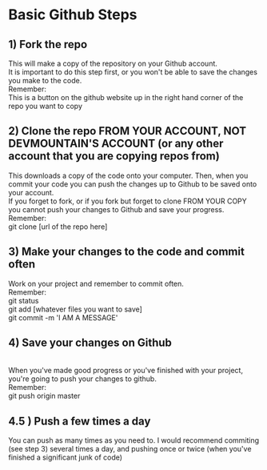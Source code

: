 # Basic Github Steps

## 1) Fork the repo
   This will make a copy of the repository on your Github account.
   <br>It is important to do this step first, or you won't be able to save the changes you make to the code.
   <br>Remember: 
   <br> This is a button on the github website up in the right hand corner of the repo you want to copy
   
## 2) Clone the repo FROM YOUR ACCOUNT, NOT DEVMOUNTAIN'S ACCOUNT (or any other account that you are copying repos from)
   This downloads a copy of the code onto your computer. Then, when you commit your code you can push the changes up to Github to be saved onto your account. 
   <br>If you forget to fork, or if you fork but forget to clone FROM YOUR COPY you cannot push your changes to Github and save your progress.
   <br>Remember: 
   <br>  git clone [url of the repo here]
   
## 3) Make your changes to the code and commit often
   Work on your project and remember to commit often.
   <br>Remember:
   <br> git status
   <br> git add [whatever files you want to save]
   <br> git commit -m 'I AM A MESSAGE'
    
## 4) Save your changes on Github
   <br>When you've made good progress or you've finished with your project, you're going to push your changes to github.
   <br>Remember:
   <br> git push origin master
    
## 4.5 ) Push a few times a day
   You can push as many times as you need to. I would recommend commiting (see step 3) several times a day, and pushing once or twice (when you've finished a significant junk of code)
